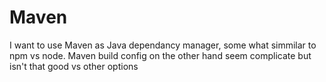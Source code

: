 # Maven

I want to use Maven as Java dependancy manager, some what simmilar to npm vs node. Maven build config on the other hand seem complicate but isn't that good vs other options

